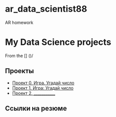 # ar_data_scientist88
AR homework
# My Data Science projects

From the [] ()/

## Проекты

* [Проект 0. Игра. Угадай число](https://github.com/AntonRokhloi/ar_data_scientist88/tree/main/project_0)
* [Проект 1. Игра: Угадай число](https://github.com/AntonRokhloi/ar_data_scientist88/tree/main/project_game_v3)
* [Проект 2. ___________](______)

## Ссылки на резюме
